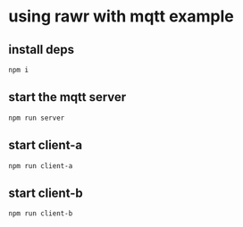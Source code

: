 # using rawr with mqtt example


## install deps

`npm i`

## start the mqtt server

`npm run server`

## start client-a

`npm run client-a`

## start client-b

`npm run client-b`

